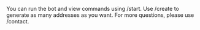 You can run the bot and view commands using /start.
Use /create to generate as many addresses as you want. 
For more questions, please use /contact.
